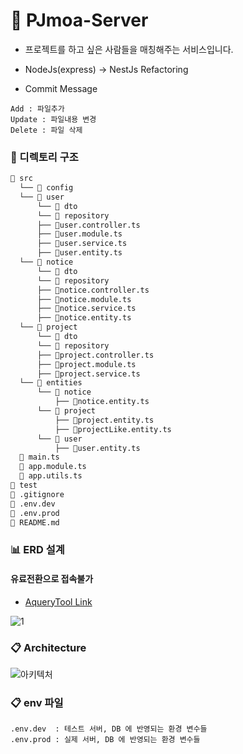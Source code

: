 # :two_men_holding_hands: PJmoa-Server
- 프로젝트를 하고 싶은 사람들을 매칭해주는 서비스입니다.
- NodeJs(express) -> NestJs Refactoring

- Commit Message
```
Add : 파일추가
Update : 파일내용 변경
Delete : 파일 삭제
```

### :file_folder: 디렉토리 구조
```bash
📂 src
  └── 📂 config 
  └── 📂 user 
      └── 📂 dto
      └── 📂 repository
      ├── 📄user.controller.ts
      ├── 📄user.module.ts
      ├── 📄user.service.ts
      ├── 📄user.entity.ts
  └── 📂 notice
      └── 📂 dto
      └── 📂 repository
      ├── 📄notice.controller.ts
      ├── 📄notice.module.ts
      ├── 📄notice.service.ts
      ├── 📄notice.entity.ts
  └── 📂 project
      └── 📂 dto
      └── 📂 repository
      ├── 📄project.controller.ts
      ├── 📄project.module.ts
      ├── 📄project.service.ts
  └── 📂 entities
      └── 📂 notice 
          ├── 📄notice.entity.ts
      └── 📂 project 
          ├── 📄project.entity.ts
          ├── 📄projectLike.entity.ts
      └── 📂 user
          ├── 📄user.entity.ts
  📄 main.ts
  📄 app.module.ts
  📄 app.utils.ts
📂 test
📄 .gitignore
📄 .env.dev
📄 .env.prod
📄 README.md
```

<!-- #### :wrench: 디렉토리 별 담당 기능
- Route : 라우팅 처리, 서버와 클라이언트의 통신을 위한 인터페이스를 제공
- Controller : req, res
- Provider : CRUD 의 R(ead)
- Service : CRUD 의 CUD
- Dao : Query -->

### :bar_chart: ERD 설계
#### 유료전환으로 접속불가
- [AqueryTool Link](https://aquerytool.com/aquerymain/index/?rurl=7bbc63c9-b206-419f-ba05-39173e45127b)
  
![1](https://user-images.githubusercontent.com/63203480/131827315-68f1a5ef-d660-4e63-9726-4710650b0520.PNG)


### :clipboard: Architecture
![아키텍처](https://user-images.githubusercontent.com/63203480/122184639-613af680-cec7-11eb-8cd1-d99b8c7a70d1.PNG)

### :clipboard: env 파일
```
.env.dev  : 테스트 서버, DB 에 반영되는 환경 변수들
.env.prod : 실제 서버, DB 에 반영되는 환경 변수들
```